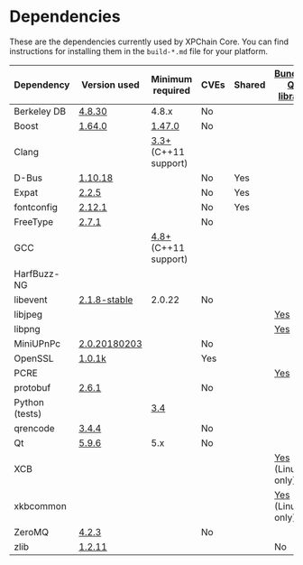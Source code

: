 Dependencies
============

These are the dependencies currently used by XPChain Core. You can find instructions for installing them in the `build-*.md` file for your platform.

| Dependency | Version used | Minimum required | CVEs | Shared | [Bundled Qt library](https://doc.qt.io/qt-5/configure-options.html) |
| --- | --- | --- | --- | --- | --- |
| Berkeley DB | [4.8.30](http://www.oracle.com/technetwork/database/database-technologies/berkeleydb/downloads/index.html) | 4.8.x | No |  |  |
| Boost | [1.64.0](https://www.boost.org/users/download/) | [1.47.0](https://github.com/xpchain/xpchain/pull/8920) | No |  |  |
| Clang |  | [3.3+](https://llvm.org/releases/download.html) (C++11 support) |  |  |  |
| D-Bus | [1.10.18](https://cgit.freedesktop.org/dbus/dbus/tree/NEWS?h=dbus-1.10) |  | No | Yes |  |
| Expat | [2.2.5](https://libexpat.github.io/) |  | No | Yes |  |
| fontconfig | [2.12.1](https://www.freedesktop.org/software/fontconfig/release/) |  | No | Yes |  |
| FreeType | [2.7.1](http://download.savannah.gnu.org/releases/freetype) |  | No |  |  |
| GCC |  | [4.8+](https://gcc.gnu.org/) (C++11 support) |  |  |  |
| HarfBuzz-NG |  |  |  |  |  |
| libevent | [2.1.8-stable](https://github.com/libevent/libevent/releases) | 2.0.22 | No |  |  |
| libjpeg |  |  |  |  | [Yes](https://github.com/xpchain/xpchain/blob/master/depends/packages/qt.mk#L65) |
| libpng |  |  |  |  | [Yes](https://github.com/xpchain/xpchain/blob/master/depends/packages/qt.mk#L64) |
| MiniUPnPc | [2.0.20180203](http://miniupnp.free.fr/files) |  | No |  |  |
| OpenSSL | [1.0.1k](https://www.openssl.org/source) |  | Yes |  |  |
| PCRE |  |  |  |  | [Yes](https://github.com/xpchain/xpchain/blob/master/depends/packages/qt.mk#L66) |
| protobuf | [2.6.1](https://github.com/google/protobuf/releases) |  | No |  |  |
| Python (tests) |  | [3.4](https://www.python.org/downloads) |  |  |  |
| qrencode | [3.4.4](https://fukuchi.org/works/qrencode) |  | No |  |  |
| Qt | [5.9.6](https://download.qt.io/official_releases/qt/) | 5.x | No |  |  |
| XCB |  |  |  |  | [Yes](https://github.com/xpchain/xpchain/blob/master/depends/packages/qt.mk#L87) (Linux only) |
| xkbcommon |  |  |  |  | [Yes](https://github.com/xpchain/xpchain/blob/master/depends/packages/qt.mk#L86) (Linux only) |
| ZeroMQ | [4.2.3](https://github.com/zeromq/libzmq/releases) |  | No |  |  |
| zlib | [1.2.11](https://zlib.net/) |  |  |  | No |
